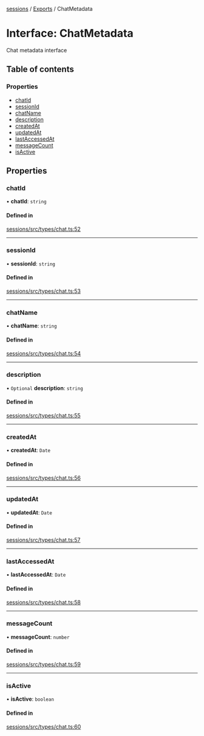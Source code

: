 <!-- 
 ⚠️  AUTO-GENERATED FILE - DO NOT EDIT MANUALLY
 This file is automatically generated by scripts/docs-generator.js
 To make changes, edit the source TypeScript files or update the generator script
-->

[sessions](../../) / [Exports](../modules) / ChatMetadata

# Interface: ChatMetadata

Chat metadata interface

## Table of contents

### Properties

- [chatId](ChatMetadata#chatid)
- [sessionId](ChatMetadata#sessionid)
- [chatName](ChatMetadata#chatname)
- [description](ChatMetadata#description)
- [createdAt](ChatMetadata#createdat)
- [updatedAt](ChatMetadata#updatedat)
- [lastAccessedAt](ChatMetadata#lastaccessedat)
- [messageCount](ChatMetadata#messagecount)
- [isActive](ChatMetadata#isactive)

## Properties

### chatId

• **chatId**: `string`

#### Defined in

[sessions/src/types/chat.ts:52](https://github.com/woojubb/robota/blob/d84cd2e1e6915e9f7e9aff8f9b06df02e55c139b/packages/sessions/src/types/chat.ts#L52)

___

### sessionId

• **sessionId**: `string`

#### Defined in

[sessions/src/types/chat.ts:53](https://github.com/woojubb/robota/blob/d84cd2e1e6915e9f7e9aff8f9b06df02e55c139b/packages/sessions/src/types/chat.ts#L53)

___

### chatName

• **chatName**: `string`

#### Defined in

[sessions/src/types/chat.ts:54](https://github.com/woojubb/robota/blob/d84cd2e1e6915e9f7e9aff8f9b06df02e55c139b/packages/sessions/src/types/chat.ts#L54)

___

### description

• `Optional` **description**: `string`

#### Defined in

[sessions/src/types/chat.ts:55](https://github.com/woojubb/robota/blob/d84cd2e1e6915e9f7e9aff8f9b06df02e55c139b/packages/sessions/src/types/chat.ts#L55)

___

### createdAt

• **createdAt**: `Date`

#### Defined in

[sessions/src/types/chat.ts:56](https://github.com/woojubb/robota/blob/d84cd2e1e6915e9f7e9aff8f9b06df02e55c139b/packages/sessions/src/types/chat.ts#L56)

___

### updatedAt

• **updatedAt**: `Date`

#### Defined in

[sessions/src/types/chat.ts:57](https://github.com/woojubb/robota/blob/d84cd2e1e6915e9f7e9aff8f9b06df02e55c139b/packages/sessions/src/types/chat.ts#L57)

___

### lastAccessedAt

• **lastAccessedAt**: `Date`

#### Defined in

[sessions/src/types/chat.ts:58](https://github.com/woojubb/robota/blob/d84cd2e1e6915e9f7e9aff8f9b06df02e55c139b/packages/sessions/src/types/chat.ts#L58)

___

### messageCount

• **messageCount**: `number`

#### Defined in

[sessions/src/types/chat.ts:59](https://github.com/woojubb/robota/blob/d84cd2e1e6915e9f7e9aff8f9b06df02e55c139b/packages/sessions/src/types/chat.ts#L59)

___

### isActive

• **isActive**: `boolean`

#### Defined in

[sessions/src/types/chat.ts:60](https://github.com/woojubb/robota/blob/d84cd2e1e6915e9f7e9aff8f9b06df02e55c139b/packages/sessions/src/types/chat.ts#L60)
